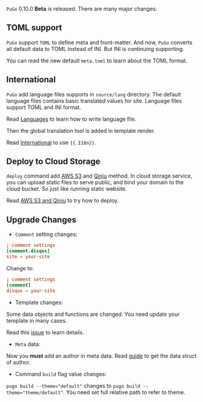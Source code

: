 
`PuGo` 0.10.0 **Beta** is released. There are many major changes:

## TOML support

`PuGo` support `TOML` to define meta and front-matter. And now, `PuGo` converts all default data to TOML instead of INI. But INI is continuing supporting.

You can read the new default `meta.toml` to learn about the TOML format.

<!--more-->

## International

`PuGo` add language files supports in `source/lang` directory. The default language files contains basic translated values for site. Language files support TOML and INI format.

Read [Languages](/en/docs/cnt/i18n.html) to learn how to write language file.

Then the global translation tool is added in template render. 

Read [International](/en/docs/tpl/i18n.html) to use `{{.I18n}}`.

## Deploy to Cloud Storage

`deploy` command add [AWS S3](https://aws.amazon.com/s3/) and [Qiniu](http://www.qiniu.com/) method. In cloud storage service, you can upload static files to serve public, and bind your domain to the cloud bucket. So just like running static website.

Read [AWS S3 and Qiniu](/en/docs/deploy/cloud.html) to try how to deploy.

## Upgrade Changes

- `Comment` setting changes:

```toml
; comment settings
[comment.disqus]
site = your-site
```

Change to:

```toml
; comment settings
[comment]
disqus = your-site
```

- Template changes:

Some data objects and functions are changed. You need update your template in many cases.

Read this [issue](https://github.com/go-xiaohei/pugo/issues/20) to learn details.


- `Meta` data:

Now you **must** add an author in meta data. Read [guide](en/guide/create-new-site) to get the data struct of author.

- Command `build` flag value changes:

`pugo build --theme="default"` changes to `pugo build --theme="theme/default"`. You need set full relative path to refer to theme.